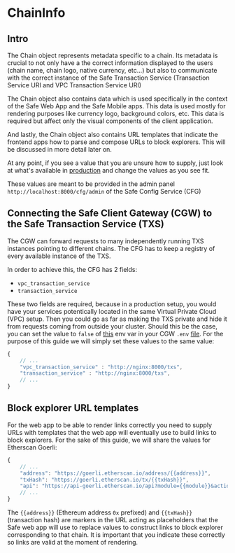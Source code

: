 # ChainInfo

## Intro

The Chain object represents metadata specific to a chain. Its metadata is crucial to not only have a the correct information displayed to the users (chain name, chain logo, native currency, etc...) but also to communicate with the correct instance of the Safe Transaction Service (Transaction Service URI and VPC Transaction Service URI)

The Chain object also contains data which is used specifically in the context of the Safe Web App and the Safe Mobile apps. This data is used mostly for rendering purposes like currency logo, background colors, etc. This data is required but affect only the visual components of the client application.

And lastly, the Chain object also contains URL templates that indicate the frontend apps how to parse and compose URLs to block explorers. This will be discussed in more detail later on.

At any point, if you see a value that you are unsure how to supply, just look at what's available in [production](https://safe-config.safe.global/api/v1/chains/) and change the values as you see fit.

These values are meant to be provided in the admin panel `http://localhost:8000/cfg/admin` of the Safe Config Service (CFG)

## Connecting the Safe Client Gateway (CGW) to the Safe Transaction Service (TXS)

The CGW can forward requests to many independently running TXS instances pointing to different chains. The CFG has to keep a registry of every available instance of the TXS.

In order to achieve this, the CFG has 2 fields:

- `vpc_transaction_service`
- `transaction_service`

These two fields are required, because in a production setup, you would have your services potentically located in the same Virtual Private Cloud (VPC) setup. Then you could go as far as making the TXS private and hide it from requests coming from outside your cluster.
Should this be the case, you can set the value to `false` of [this](https://github.com/gnosis/safe-client-gateway/blob/6e3fa0d5770d185bb0cbe27185d6b33641143b2e/.env.sample#L37) env var in your CGW `.env` [file](../container_env_files/cgw.env).
For the purpose of this guide we will simply set these values to the same value:

```javascript
{
    // ...
    "vpc_transaction_service" : "http://nginx:8000/txs",
    "transaction_service" : "http://nginx:8000/txs",
    // ...
}
```

## Block explorer URL templates

For the web app to be able to render links correctly you need to supply URLs with templates that the web app will eventually use to build links to block explorers. For the sake of this guide, we will share the values for Etherscan Goerli:

```javascript
{
    // ...
    "address": "https://goerli.etherscan.io/address/{{address}}",
    "txHash": "https://goerli.etherscan.io/tx/{{txHash}}",
    "api": "https://api-goerli.etherscan.io/api?module={{module}}&action={{action}}&address={{address}}&apiKey={{apiKey}}"
    // ...
}
```

The `{{address}}` (Ethereum address `0x` prefixed) and `{{txHash}}` (transaction hash) are markers in the URL acting as placeholders that the Safe web app will use to replace values to construct links to block explorer corresponding to that chain. It is important that you indicate these correctly so links are valid at the moment of rendering.
